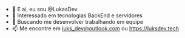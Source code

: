 - 👋 E ai, eu sou @LukasDev
- 👀 Interessado em tecnologias BackEnd e servidores
- 🌱 Buscando me desenvolver trabalhando em equipe
- 📫 Me encontre em luks_dev@outlook.com ou https://luksdev.tech

<!---
Lukasrangel/Lukasrangel is a ✨ special ✨ repository because its `README.md` (this file) appears on your GitHub profile.
You can click the Preview link to take a look at your changes.
--->
